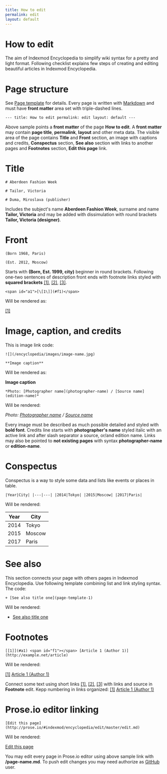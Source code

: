 ```yaml
---
title: How to edit 
permalink: edit
layout: default
---
```


# How to edit 

The aim of Indexmod Encyclopedia to simplify wiki syntax for a pretty and light format. Following checklist explains few steps of creating and editing beautiful articles in Indexmod Encyclopedia.

# Page structure 

See [Page template](page-template.md) for details. Every page is written with [Markdown](https://daringfireball.net/projects/markdown/syntax) and must have **front matter** area set with triple-dashed lines. 

`---
title: How to edit
permalink: edit
layout: default
---`

Above sample points a **front matter** of the page **How to edit**. A **front matter** may contain **page title**, **permalink**, **layout** and other meta data. The visible area of the page contains **Title** and **Front** section, an image with captions and credits, **Conspectus** section, **See also** section with links to another pages and **Footnotes** section, **Edit this page** link.

# Title  


`# Aberdeen Fashion Week` 


`# Tailor, Victoria` 


`# Duma, Miroslava (publisher)` 


Includes the subject's name **Aberdeen Fashion Week**, surname and name **Tailor, Victoria** and may be added with dissimulation with round brackets **Tailor, Victoria (designer)**. 

# Front

`(Born 1968, Paris)` 

`(Est. 2012, Moscow)` 


Starts with **(Born, Est. 1999, city)** beginner in round brackets. Following one-two sentences of description front ends with footnote links styled with **squared brackets** <span id="a1">[\[1\]](#f1)</span>, <span id="a2">[\[2\]](#f2)</span>, <span id="a3">[\[3\]](#f3)</span>. 

`<span id="a1">[\[1\]](#f1)</span>` 

Will be rendered as:

<span id="a1">[\[1\]](#f1)</span>


# Image, caption, and credits

This is image link code:

`![](/encyclopedia/images/image-name.jpg)`


`**Image caption**`

Will be rendered as:

**Image caption**


`*Photo: [Photographer name](photographer-name) / [Source name](edition-name)*`

Will be rendered:

*Photo: [Photographer name](photographer-name) / [Source name](edition-name)*

Every image must be described as much possible detailed and styled with **bold font**. Credits line starts with **photographer's name** styled italic with an active link and after slash separator a source, or/and edition name. Links may also be pointed to **not existing pages** with syntax **photographer-name** or **edition-name**.

# Conspectus

Conspectus is a way to style some data and lists like events or places in table. 

`|Year|City|
|---|---|
|2014|Tokyo|
|2015|Moscow|
|2017|Paris|`

Will be rendered:

|Year|City|
|----|-----|
|2014|Tokyo|
|2015|Moscow|
|2017|Paris|

# See also 

This section connects your page with others pages in Indexmod Encyclopedia. Use following template combining list and link styling syntax. The code:

`+ [See also title one](page-template-1)`

Will be rendered:

+ [See also title one](page-template-1)


# Footnotes 

`[[1]](#a1) <span id="f1"></span> [Article 1 (Author 1)] (http://example.net/article)`

Will be rendered:

[[1]](#a1) <span id="f1"></span> [Article 1 (Author 1)](http://example.net/article)


Connect some text using short links <span id="a1">[\[1\]](#f1)</span>, <span id="a2">[\[2\]](#f2)</span>, <span id="a3">[\[3\]](#f3)</span> with links and source in **Footnote** edit. Kepp numbering in links organized: [[1]](#a1) <span id="f1"></span> [Article 1 (Author 1)](http://example.net/article)


# Prose.io editor linking

`[Edit this page](http://prose.io/#indexmod/encyclopedia/edit/master/edit.md)`

Will be rendered:

[Edit this page](http://prose.io/#indexmod/encyclopedia/edit/master/edit.md)

You may edit every page in Prose.io editor using above sample link with **/page-name.md**. To push edit changes you may need authorize as [GitHub](https://github.com/join) user.
